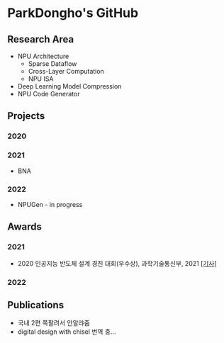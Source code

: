 # ParkDongho's GitHub

## Research Area
* NPU Architecture
  * Sparse Dataflow
  * Cross-Layer Computation
  * NPU ISA
* Deep Learning Model Compression
* NPU Code Generator

## Projects
### 2020

### 2021
* BNA

### 2022
* NPUGen - in progress

## Awards
### 2021
* 2020 인공지능 반도체 설계 경진 대회(우수상), 과학기술통신부, 2021 [[기사]](https://www.msit.go.kr/bbs/view.do?sCode=user&mId=113&mPid=112&pageIndex=3&bbsSeqNo=94&nttSeqNo=3180308&searchOpt=ALL&searchTxt=)

### 2022

## Publications
* 국내 2편 쪽팔려서 안알랴줌
* digital design with chisel 번역 중...
